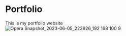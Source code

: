 # Portfolio
This is my portfolio website 
![Opera Snapshot_2023-06-05_223926_192 168 100 9](https://github.com/KratosXVII/Portfolio/assets/115424812/02a60f67-1a95-407d-a45e-957bd3678dff)
